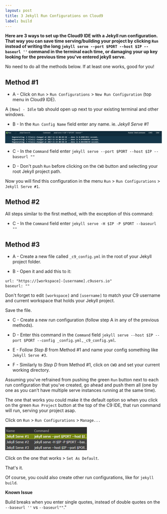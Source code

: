 ```yaml
---
layout: post
title: 3 Jekyll Run Configurations on Cloud9
label: build
---
```


**Here are 3 ways to set up the Cloud9 IDE with a Jekyll run configuration. That way you can save time serving/building your project by clicking `Run`
instead of writing the long `jekyll serve --port $PORT --host $IP --baseurl ''` command in the terminal each time, or damaging
your up key looking for the previous time you've entered jekyll serve.**

No need to do all the methods below. If at least one works, good for you!

## **Method #1**

* A - Click on `Run` > `Run Configurations` > `New Run Configuration` (top menu in Cloud9 IDE).

A `[New] - Idle` tab should open up next to your existing terminal and other windows.

* B - In the `Run Config Name` field enter any name. ie. *Jekyll Serve #1*

![New C9 Run Config](/public/images/c9-run-1.png "New C9 Run Config")

* C - In the `Command` field enter `jekyll serve --port $PORT --host $IP --baseurl ""`

* D - Don't push `Run` before clicking on the `CWD` button and selecting your root Jekyll project path.

Now you will find this configuration in the menu `Run` > `Run Configurations` > `Jekyll Serve #1`.

## **Method #2**

All steps similar to the first method, with the exception of this command:

* C - In the `Command` field enter `jekyll serve -H $IP -P $PORT --baseurl ""`

## **Method #3**

* A - Create a new file called `_c9_config.yml` in the root of your Jekyll project folder.

* B - Open it and add this to it:

```
url: "https://[workspace]-[username].c9users.io"
baseurl: ""
```

Don't forget to edit `[workspace]` and `[username]` to match your C9 username and current workspace that holds your Jekyll project.

Save the file.

* C - Create a new run configuration (follow step A in any of the previous methods).

* D - Enter this command in the `Command` field `jekyll serve --host $IP --port $PORT --config _config.yml,_c9_config.yml`.

* E - Follow *Step B* from Method #1 and name your config something like `Jekyll Serve #3`.

* F - Similarly to *Step D* from Method #1, click on `CWD` and set your current working directory.

Assuming you've refrained from pushing the green `Run` button next to each run configuration that you've created,
go ahead and push them all (one by one as you can't have multiple serve instances running at the same time).

The one that works you could make it the default option so when you click on the green `Run Project` 
button at the top of the C9 IDE, that run command will run, serving your project asap.

Click on `Run` > `Run Configurations` > `Manage...`

![Default C9 Run Config](/public/images/c9-run-2.png "Default C9 Run Config")

Click on the one that works > `Set As Default`.

That's it. 

Of course, you could also create other run configurations, like for
`jekyll build`.

**Known Issue**

Build breaks when you enter single quotes, instead of double quotes on the `--baseurl ''` vs `--baseurl""`."